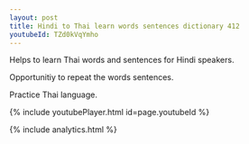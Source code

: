 ```yaml
---
layout: post
title: Hindi to Thai learn words sentences dictionary 412 
youtubeId: TZd0kVqYmho
---
```

 
 
Helps to learn Thai words and sentences for Hindi speakers.

Opportunitiy to repeat the words sentences. 

Practice Thai language. 
 
{% include youtubePlayer.html id=page.youtubeId %}
 
 
{% include analytics.html %}